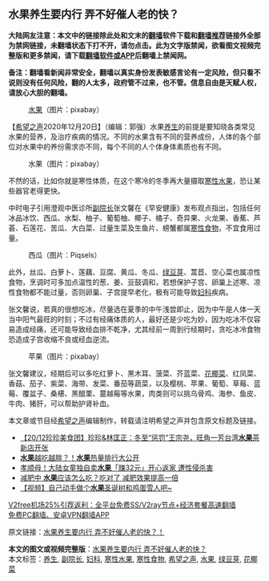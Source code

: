  <h2>水果养生要内行 弄不好催人老的快？</h2> <p class="notice"><b>大陆网友注意：本文中的链接除此处和文末的<a href="https://github.com/bannedbook/fanqiang" >翻墙</a>软件下载和<a href="https://github.com/killgcd/justmysocks/blob/master/README.md">翻墙推荐</a>链接外全部为禁网链接，未翻墙状态下打不开，请勿点击。此为文字版禁闻，欲看图文视频完整版和更多禁闻，请下载<a href="https://github.com/bannedbook/fanqiang">翻墙软件或APP</a>后翻墙上禁闻网。</p><p>备注：翻墙看新闻非常安全，翻墙以真实身份发表敏感言论有一定风险，但只看不说则没有任何风险，翻的人太多，政府管不过来，也不管。信息自由是天赋人权，请放心大胆的翻墙。</b></p>  <div class="entry"> <figure><figcaption><a href="https://www.bannedbook.org/bnews/tag/%e6%b0%b4%e6%9e%9c/" class="st_tag internal_tag" rel="tag" title="标签 水果 下的日志">水果</a>（图片：pixabay）</figcaption></figure> <p>【<span class='wp_keywordlink_affiliate'><a href="https://www.soundofhope.org" title="希望之声" target="_blank">希望之声</a></span>2020年12月20日】（编辑：郭强）水果<a href="https://www.bannedbook.org/bnews/tag/%e5%85%bb%e7%94%9f/" class="st_tag internal_tag" rel="tag" title="标签 养生 下的日志">养生</a>的前提是要知晓各类常见水果的营养，及治疗疾病的情况。不同的水果含有不同的营养成份，人体的各个部位对水果中的养份需求亦不同，每个不同的人个体身体素质也有不同。</p> <figure><figcaption>水果（图片：pixabay）</figcaption></figure> <p>不然的话，比如你就是寒性体质，在这个寒冷的冬季再大量摄取<a href="https://www.bannedbook.org/bnews/tag/%E5%AF%92%E6%80%A7%E6%B0%B4%E6%9E%9C/" class="st_tag internal_tag" rel="tag" title="标签 寒性水果 下的日志">寒性水果</a>，恐让某些器官老得更快。</p>  <p>中时电子引用澄观中医诊所<a href="https://www.bannedbook.org/bnews/tag/%E5%89%AF%E9%99%A2%E9%95%BF/" class="st_tag internal_tag" rel="tag" title="标签 副院长 下的日志">副院长</a>张文馨在《早安健康》发布观点指出，包括任何冰品冰饮、西瓜、水梨、柚子、葡萄柚、椰子、橘子、奇异果、火龙果、香蕉、芦荟、石莲花、苦瓜、大白菜、过量生菜及生鱼片、螃蟹都属<a href="https://www.bannedbook.org/bnews/tag/%E5%AF%92%E6%80%A7%E9%A3%9F%E7%89%A9/" class="st_tag internal_tag" rel="tag" title="标签 寒性食物 下的日志">寒性食物</a>，不宜食用过量。</p> <figure><figcaption>西瓜（图片：Piqsels）</figcaption></figure> <p>此外，丝瓜、白萝卜、莲藕、豆腐、黄瓜、冬瓜、<a href="https://www.bannedbook.org/bnews/tag/%E7%BB%BF%E8%B1%86%E8%8A%BD/" class="st_tag internal_tag" rel="tag" title="标签 绿豆芽 下的日志">绿豆芽</a>、蒿苣、空心菜也属凉性食物，烹调时可多加点温性的葱、姜、豆鼓调和，若想保护子宫、卵巢上述寒、凉性食物都不能过量，否则卵巢、子宫提早老化，极有可能导致<a href="https://www.bannedbook.org/bnews/tag/%E5%A6%87%E7%A7%91/" class="st_tag internal_tag" rel="tag" title="标签 妇科 下的日志">妇科</a>疾病。</p>  <p>张文馨说，若真的很想吃冰，尽量选在夏季的中午浅尝即止，因为中午是人体一天当中阳气最旺的时刻；不过有经痛体质的人，最好还是少吃为妙，因为吃冰不仅容易造成经痛，还可能导致经血排不乾净，尤其经前一周到行经期时，贪吃冰冷食物恐造成子宫收缩不良或经血逆流。</p> <figure><figcaption>苹果（图片：pixabay）</figcaption></figure> <p>张文馨建议，经期后可以多吃红萝卜、黑木耳、菠菜、芥蓝菜、<a href="https://www.bannedbook.org/bnews/tag/%E8%8A%B1%E6%A4%B0%E8%8F%9C/" class="st_tag internal_tag" rel="tag" title="标签 花椰菜 下的日志">花椰菜</a>、红凤菜、香菇、茄子、紫菜、海带、发菜、番茄等蔬菜，以及樱桃、苹果、葡萄、草莓、蓝莓、覆盆子、桑椹、黑醋栗、蔓越莓等水果，肉类则可以挑乌骨鸡、海参、鱼皮、牛肉、猪肝，可以帮助护肾补血。</p>  <p>本文章或节目经<a href="https://www.bannedbook.org/bnews/tag/%e5%b8%8c%e6%9c%9b%e4%b9%8b%e5%a3%b0/" class="st_tag internal_tag" rel="tag" title="标签 希望之声 下的日志">希望之声</a>编辑制作，转载请注明希望之声并包含原文标题及链接。</p> <ul class='op-related-articles' title='相关阅读'> <li><a href='https://www.bannedbook.org/bnews/bannedvideo/20201220/1451565.html' target='_blank'>【20/12珍珍美食团】珍珍&林匡正：冬至“惩罚”王宗尧，旺角一芳台湾<b>水果</b>茶新店开张</a></li> <li><a href='https://www.bannedbook.org/bnews/comments/20201216/1449054.html' target='_blank'><b>水果</b>越吃越胖？！<b>水果</b>热量排行大公开</a></li> <li><a href='https://www.bannedbook.org/bnews/cbnews/20201216/1448422.html' target='_blank'>孝顺母！大陆女童独自卖<b>水果</b>「赚32元」开心返家 遭性侵杀害</a></li> <li><a href='https://www.bannedbook.org/bnews/lifebaike/20201213/1447058.html' target='_blank'>减肥中 <b>水果</b>应该怎么吃？吃对了 减肥效果提高一倍</a></li> <li><a href='https://www.bannedbook.org/bnews/comments/20201212/1446379.html' target='_blank'>【视频】自己动手做个<b>水果</b>圣诞树和鸡蛋雪人吧~</a></li> </ul> <p class="texttj"> <a href="https://github.com/bannedbook/fanqiang/wiki/V2ray%E6%9C%BA%E5%9C%BA" target="_blank">V2free机场25%引荐返利：全平台免费SS/V2ray节点+经济套餐高速翻墙</a><br/> <a href="https://github.com/bannedbook/fanqiang/wiki/%E7%A6%81%E9%97%BB%E7%BD%91%E5%AE%89%E5%8D%93%E7%BF%BB%E5%A2%99%E6%96%B0%E9%97%BBAPP" target="_blank">免费PC翻墙、安卓VPN翻墙APP</a></p><p>原文链接：<a class="src_link"  href="https://www.soundofhope.org/post/450862" target="_blank">水果养生要内行 弄不好催人老的快？！</a></p><a name='sharetosocial'></a>       <div><b>本文的图文或视频完整版</b>：<a href='https://www.bannedbook.org/bnews/comments/20201220/1451639.html'>水果养生要内行 弄不好催人老的快？</a></div>  </div><!--END ENTRY--> <div class="postfooter"> <div>本文标签：<a href="https://www.bannedbook.org/bnews/tag/%e5%85%bb%e7%94%9f/" rel="tag">养生</a>, <a href="https://www.bannedbook.org/bnews/tag/%E5%89%AF%E9%99%A2%E9%95%BF/" rel="tag">副院长</a>, <a href="https://www.bannedbook.org/bnews/tag/%E5%A6%87%E7%A7%91/" rel="tag">妇科</a>, <a href="https://www.bannedbook.org/bnews/tag/%E5%AF%92%E6%80%A7%E6%B0%B4%E6%9E%9C/" rel="tag">寒性水果</a>, <a href="https://www.bannedbook.org/bnews/tag/%E5%AF%92%E6%80%A7%E9%A3%9F%E7%89%A9/" rel="tag">寒性食物</a>, <a href="https://www.bannedbook.org/bnews/tag/%e5%b8%8c%e6%9c%9b%e4%b9%8b%e5%a3%b0/" rel="tag">希望之声</a>, <a href="https://www.bannedbook.org/bnews/tag/%e6%b0%b4%e6%9e%9c/" rel="tag">水果</a>, <a href="https://www.bannedbook.org/bnews/tag/%E7%BB%BF%E8%B1%86%E8%8A%BD/" rel="tag">绿豆芽</a>, <a href="https://www.bannedbook.org/bnews/tag/%E8%8A%B1%E6%A4%B0%E8%8F%9C/" rel="tag">花椰菜</a></div>  </div><!--END POSTFOOTER--> 